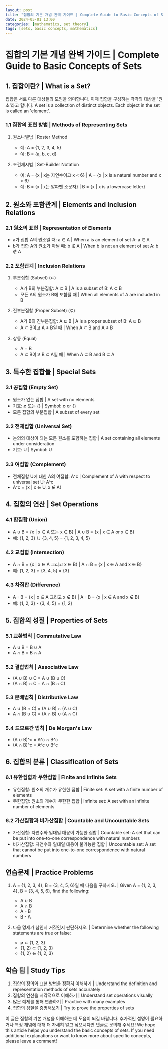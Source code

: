 ```yaml
---
layout: post
title: "집합의 기본 개념 완벽 가이드 | Complete Guide to Basic Concepts of Sets"
date: 2024-05-01 13:00
categories: [mathematics, set theory]
tags: [sets, basic concepts, mathematics]
---
```


# 집합의 기본 개념 완벽 가이드 | Complete Guide to Basic Concepts of Sets

## 1. 집합이란? | What is a Set?
집합은 서로 다른 대상들의 모임을 의미합니다. 이때 집합을 구성하는 각각의 대상을 '원소'라고 합니다.
A set is a collection of distinct objects. Each object in the set is called an 'element'.

### 1.1 집합의 표현 방법 | Methods of Representing Sets
1. 원소나열법 | Roster Method
   - 예: A = {1, 2, 3, 4, 5}
   - 예: B = {a, b, c, d}

2. 조건제시법 | Set-Builder Notation
   - 예: A = {x | x는 자연수이고 x < 6} | A = {x | x is a natural number and x < 6}
   - 예: B = {x | x는 알파벳 소문자} | B = {x | x is a lowercase letter}

## 2. 원소와 포함관계 | Elements and Inclusion Relations

### 2.1 원소의 표현 | Representation of Elements
- a가 집합 A의 원소일 때: a ∈ A | When a is an element of set A: a ∈ A
- b가 집합 A의 원소가 아닐 때: b ∉ A | When b is not an element of set A: b ∉ A

### 2.2 포함관계 | Inclusion Relations
1. 부분집합 (Subset) (⊂)
   - A가 B의 부분집합: A ⊂ B | A is a subset of B: A ⊂ B
   - 모든 A의 원소가 B에 포함될 때 | When all elements of A are included in B

2. 진부분집합 (Proper Subset) (⊊)
   - A가 B의 진부분집합: A ⊊ B | A is a proper subset of B: A ⊊ B
   - A ⊂ B이고 A ≠ B일 때 | When A ⊂ B and A ≠ B

3. 상등 (Equal)
   - A = B
   - A ⊂ B이고 B ⊂ A일 때 | When A ⊂ B and B ⊂ A

## 3. 특수한 집합들 | Special Sets

### 3.1 공집합 (Empty Set)
- 원소가 없는 집합 | A set with no elements
- 기호: ∅ 또는 {} | Symbol: ∅ or {}
- 모든 집합의 부분집합 | A subset of every set

### 3.2 전체집합 (Universal Set)
- 논의의 대상이 되는 모든 원소를 포함하는 집합 | A set containing all elements under consideration
- 기호: U | Symbol: U

### 3.3 여집합 (Complement)
- 전체집합 U에 대한 A의 여집합: A^c | Complement of A with respect to universal set U: A^c
- A^c = {x | x ∈ U, x ∉ A}

## 4. 집합의 연산 | Set Operations

### 4.1 합집합 (Union)
- A ∪ B = {x | x ∈ A 또는 x ∈ B} | A ∪ B = {x | x ∈ A or x ∈ B}
- 예: {1, 2, 3} ∪ {3, 4, 5} = {1, 2, 3, 4, 5}

### 4.2 교집합 (Intersection)
- A ∩ B = {x | x ∈ A 그리고 x ∈ B} | A ∩ B = {x | x ∈ A and x ∈ B}
- 예: {1, 2, 3} ∩ {3, 4, 5} = {3}

### 4.3 차집합 (Difference)
- A - B = {x | x ∈ A 그리고 x ∉ B} | A - B = {x | x ∈ A and x ∉ B}
- 예: {1, 2, 3} - {3, 4, 5} = {1, 2}

## 5. 집합의 성질 | Properties of Sets

### 5.1 교환법칙 | Commutative Law
- A ∪ B = B ∪ A
- A ∩ B = B ∩ A

### 5.2 결합법칙 | Associative Law
- (A ∪ B) ∪ C = A ∪ (B ∪ C)
- (A ∩ B) ∩ C = A ∩ (B ∩ C)

### 5.3 분배법칙 | Distributive Law
- A ∪ (B ∩ C) = (A ∪ B) ∩ (A ∪ C)
- A ∩ (B ∪ C) = (A ∩ B) ∪ (A ∩ C)

### 5.4 드모르간 법칙 | De Morgan's Law
- (A ∪ B)^c = A^c ∩ B^c
- (A ∩ B)^c = A^c ∪ B^c

## 6. 집합의 분류 | Classification of Sets

### 6.1 유한집합과 무한집합 | Finite and Infinite Sets
- 유한집합: 원소의 개수가 유한한 집합 | Finite set: A set with a finite number of elements
- 무한집합: 원소의 개수가 무한한 집합 | Infinite set: A set with an infinite number of elements

### 6.2 가산집합과 비가산집합 | Countable and Uncountable Sets
- 가산집합: 자연수와 일대일 대응이 가능한 집합 | Countable set: A set that can be put into one-to-one correspondence with natural numbers
- 비가산집합: 자연수와 일대일 대응이 불가능한 집합 | Uncountable set: A set that cannot be put into one-to-one correspondence with natural numbers

## 연습문제 | Practice Problems
1. A = {1, 2, 3, 4}, B = {3, 4, 5, 6}일 때 다음을 구하시오. | Given A = {1, 2, 3, 4}, B = {3, 4, 5, 6}, find the following:
   - A ∪ B
   - A ∩ B
   - A - B
   - B - A

2. 다음 명제가 참인지 거짓인지 판단하시오. | Determine whether the following statements are true or false:
   - ∅ ⊂ {1, 2, 3}
   - {1, 2} ⊂ {1, 2, 3}
   - {1, 2} ∈ {1, 2, 3}

## 학습 팁 | Study Tips
1. 집합의 정의와 표현 방법을 정확히 이해하기 | Understand the definition and representation methods of sets accurately
2. 집합의 연산을 시각적으로 이해하기 | Understand set operations visually
3. 많은 예제를 통해 연습하기 | Practice with many examples
4. 집합의 성질을 증명해보기 | Try to prove the properties of sets

이 글은 집합의 기본 개념을 이해하는 데 도움이 되길 바랍니다. 추가적인 설명이 필요하거나 특정 개념에 대해 더 자세히 알고 싶으시다면 댓글로 문의해 주세요!
We hope this article helps you understand the basic concepts of sets. If you need additional explanations or want to know more about specific concepts, please leave a comment! 